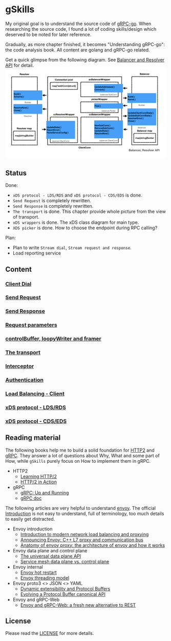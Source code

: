 # gSkills

My original goal is to understand the source code of [gRPC-go](https://github.com/grpc/grpc-go). When researching the source code, I found a lot of coding skills/design which deserved to be noted for later reference.

Gradually, as more chapter finished, it becomes "Understanding gRPC-go": the code analysis book. All content are golang and gRPC-go related.

Get a quick glimpse from the following diagram. See  [Balancer and Resolver API](docs/dial.md#balancer-and-resolver-api) for detail.
![images.008](images/images.008.png)

## Status

Done:

- `xDS protocol - LDS/RDS` and `xDS protocol - CDS/EDS` is done.
- `Send Request` is completely rewritten.
- `Send Response` is completely rewritten.
- `The transport` is done. This chapter provide whole picture from the view of transport.
- `xDS wrappers` is done. The xDS class diagram for main type.
- `XDS picker` is done. How to choose the endpoint during RPC calling?

Plan:

- Plan to write `Stream dial`, `Stream request and response`.
- Load reporting service

## Content

### [Client Dial](docs/dial.md)

### [Send Request](docs/request.md)

### [Send Response](docs/response.md)

### [Request parameters](docs/parameters.md)

### [controlBuffer, loopyWriter and framer](docs/control.md)

### [The transport](docs/transport.md)

### [Interceptor](docs/interceptor.md)

### [Authentication](docs/auth.md)

### [Load Balancing - Client](docs/load.md)

### [xDS protocol - LDS/RDS](docs/lds.md)

### [xDS protocol - CDS/EDS](docs/cds.md)

## Reading material

The following books help me to build a solid foundation for [HTTP2](https://tools.ietf.org/html/rfc7540) and [gRPC](https://www.grpc.io/docs/). They answer a lot of questions about Why, What and some part of How, while `gSkills` purely focus on How to implement them in gRPC.

- HTTP2
  - [Learning HTTP/2](https://www.oreilly.com/library/view/learning-http2/9781491962435/)
  - [HTTP/2 in Action](https://www.manning.com/books/http2-in-action?query=http2)
- gRPC
  - [gRPC: Up and Running](https://www.oreilly.com/library/view/grpc-up-and/9781492058328/)
  - [gRPC doc](https://github.com/grpc/grpc/tree/master/doc)

The following articles are very helpful to understand [envoy](http://envoyproxy.io). The official [Introduction](https://www.envoyproxy.io/docs/envoy/v1.16.0/intro/intro) is not easy to understand, full of terminology, too much details to easily get distracted.

- Envoy introduction
  - [Introduction to modern network load balancing and proxying](https://blog.envoyproxy.io/introduction-to-modern-network-load-balancing-and-proxying-a57f6ff80236)
  - [Announcing Envoy: C++ L7 proxy and communication bus](https://eng.lyft.com/announcing-envoy-c-l7-proxy-and-communication-bus-92520b6c8191)
  - [Anatomy of envoy proxy: the architecture of envoy and how it works](https://songrgg.github.io/architecture/deeper-understanding-to-envoy/)
- Envoy data plane and control plane
  - [The universal data plane API](https://blog.envoyproxy.io/the-universal-data-plane-api-d15cec7a)
  - [Service mesh data plane vs. control plane](https://blog.envoyproxy.io/service-mesh-data-plane-vs-control-plane-2774e720f7fc)
- Envoy internal
  - [Envoy hot restart](https://blog.envoyproxy.io/envoy-hot-restart-1d16b14555b5)
  - [Envoy threading model](https://blog.envoyproxy.io/envoy-threading-model-a8d44b922310)
- Envoy proto3 <> JSON <> YAML
  - [Dynamic extensibility and Protocol Buffers](https://blog.envoyproxy.io/dynamic-extensibility-and-protocol-buffers-dcd0bf0b8801)
  - [Evolving a Protocol Buffer canonical API](https://blog.envoyproxy.io/evolving-a-protocol-buffer-canonical-api-e1b2c2ca0dec)
- Envoy and gRPC-Web
  - [Envoy and gRPC-Web: a fresh new alternative to REST](https://blog.envoyproxy.io/envoy-and-grpc-web-a-fresh-new-alternative-to-rest-6504ce7eb880)

## License

Please read the [LICENSE](LICENSE) for more details.
